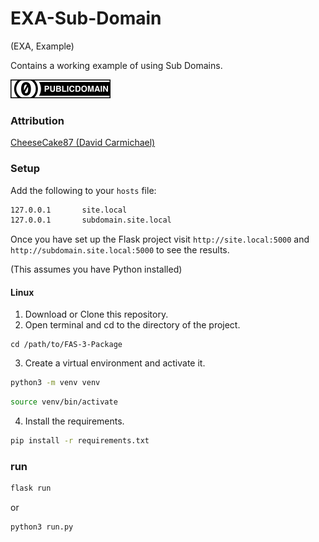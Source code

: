 # EXA-Sub-Domain
(EXA, Example)

Contains a working example of using Sub Domains.

![](https://github.com/creativecommons/cc-assets/blob/main/license_badges/small/cc_zero.svg)

### Attribution

[CheeseCake87 (David Carmichael)](https://github.com/CheeseCake87)

### Setup

Add the following to your `hosts` file:

```bash
127.0.0.1       site.local
127.0.0.1       subdomain.site.local
```

Once you have set up the Flask project visit `http://site.local:5000` and `http://subdomain.site.local:5000` to see the results.

(This assumes you have Python installed)

#### Linux

1. Download or Clone this repository.
2. Open terminal and cd to the directory of the project.

```text
cd /path/to/FAS-3-Package
```

3. Create a virtual environment and activate it.

```bash
python3 -m venv venv
```

```bash
source venv/bin/activate
```

4. Install the requirements.

```bash
pip install -r requirements.txt
```

### run

```bash
flask run
```
or
```bash
python3 run.py
```
